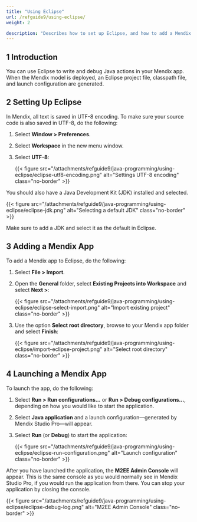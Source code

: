 ```yaml
---
title: "Using Eclipse"
url: /refguide9/using-eclipse/
weight: 2

description: "Describes how to set up Eclipse, and how to add a Mendix application to Eclipse and launch it."
---
```


## 1 Introduction

You can use Eclipse to write and debug Java actions in your Mendix app. When the Mendix model is deployed, an Eclipse project file, classpath file, and launch configuration are generated.

## 2 Setting Up Eclipse

In Mendix, all text is saved in UTF-8 encoding. To make sure your source code is also saved in UTF-8, do the following:

1. Select **Window > Preferences**.
2. Select **Workspace** in the new menu window.
3. Select **UTF-8**:

    {{< figure src="/attachments/refguide9/java-programming/using-eclipse/eclipse-utf8-encoding.png" alt="Settings UTF-8 encoding" class="no-border" >}}

You should also have a Java Development Kit (JDK) installed and selected.

{{< figure src="/attachments/refguide9/java-programming/using-eclipse/eclipse-jdk.png" alt="Selecting a default JDK" class="no-border" >}}

Make sure to add a JDK and select it as the default in Eclipse.

## 3 Adding a Mendix App

To add a Mendix app to Eclipse, do the following:

1. Select **File > Import**.
2. Open the **General** folder, select **Existing Projects into Workspace** and select **Next >**:

    {{< figure src="/attachments/refguide9/java-programming/using-eclipse/eclipse-select-import.png" alt="Import existing project" class="no-border" >}}

3. Use the option **Select root directory**, browse to your Mendix app folder and select **Finish**:

    {{< figure src="/attachments/refguide9/java-programming/using-eclipse/import-eclipse-project.png" alt="Select root directory" class="no-border" >}}

## 4 Launching a Mendix App

To launch the app, do the following:

1. Select **Run > Run configurations...** or **Run > Debug configurations...**, depending on how you would like to start the application. 
2. Select **Java application** and a launch configuration—generated by Mendix Studio Pro—will appear.
3. Select **Run** (or **Debug**) to start the application:

    {{< figure src="/attachments/refguide9/java-programming/using-eclipse/eclipse-run-configuration.png" alt="Launch configuration" class="no-border" >}}

After you have launched the application, the **M2EE Admin Console** will appear. This is the same console as you would normally see in Mendix Studio Pro, if you would run the application from there. You can stop your application by closing the console.

{{< figure src="/attachments/refguide9/java-programming/using-eclipse/eclipse-debug-log.png" alt="M2EE Admin Console" class="no-border" >}}
